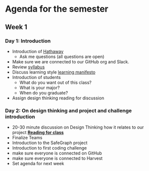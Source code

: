 # Agenda for the semester

## Week 1

### Day 1: Introduction

- Introduction of [Hathaway](https://byuidesignthinking.github.io/course_guide/slides/introduction.html#2)
    - Ask me questions (all questions are open)
- Make sure we are connected to our GitHub org and Slack.
- Review [syllabus](../README.md)
- Discuss learning style [learning manifesto](https://educate.datathink.io/posts/teaching-manifesto-hathaway/)
- Introduction of students
    - What do you want out of this class?
    - What is your major?
    - When do you graduate?
- Assign design thinking reading for discussion

### Day 2: On design thinking and project and challenge introduction

- 20-30 minute discussion on Design Thinking how it relates to our project
__[Reading for class](DT-IT.pdf)__
- Finalize Teams
- Introduction to the SafeGraph project
- Introduction to first coding challenge
- make sure everyone is connected on GitHub
- make sure everyone is connected to Harvest
- Set agenda for next week
